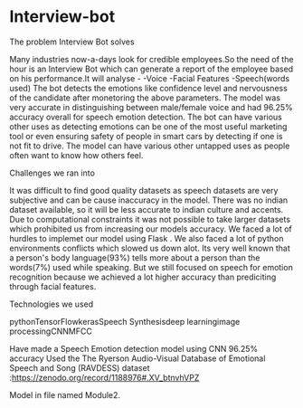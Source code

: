 # Interview-bot

The problem Interview Bot solves


Many industries now-a-days look for credible employees.So the need of the hour is an Interview Bot which can generate a report of the employee based on his performance.It will analyse - -Voice -Facial Features -Speech(words used) The bot detects the emotions like confidence level and nervousness of the candidate after monetoring the above parameters. The model was very accurate in distinguishing between male/female voice and had 96.25% accuracy overall for speech emotion detection. The bot can have various other uses as detecting emotions can be one of the most useful marketing tool or even ensuring safety of people in smart cars by detecting if one is not fit to drive. The model can have various other untapped uses as people often want to know how others feel.

Challenges we ran into


It was difficult to find good quality datasets as speech datasets are very subjective and can be cause inaccuracy in the model. There was no indian dataset available, so it will be less accurate to indian culture and accents. Due to computational constraints it was not possible to take larger datasets which prohibited us from increasing our models accuracy. We faced a lot of hurdles to implemet our model using Flask . We also faced a lot of python environments conflicts which slowed us down alot. Its very well known that a person's body language(93%) tells more about a person than the words(7%) used while speaking. But we still focused on speech for emotion recognition because we achieved a lot higher accuracy than prediciting through facial features.

Technologies we used


pythonTensorFlowkerasSpeech Synthesisdeep learningimage processingCNNMFCC




Have made a Speech Emotion detection model using CNN
96.25% accuracy
Used the The Ryerson Audio-Visual Database of Emotional Speech and Song (RAVDESS) dataset :https://zenodo.org/record/1188976#.XV_btnvhVPZ

Model in file named Module2.

